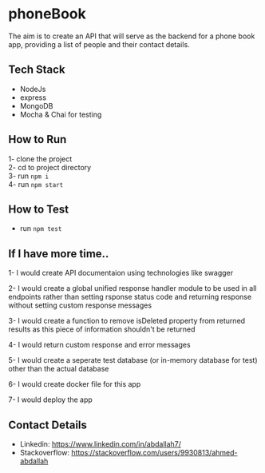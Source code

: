 # phoneBook
The aim is to create an API that will serve as the backend for a phone book app, providing a list of people and their contact details.

## Tech Stack
* NodeJs
* express
* MongoDB
* Mocha & Chai for testing

## How to Run
1- clone the project  
2- cd to project directory  
3- run `npm i`  
4- run `npm start`  


## How to Test
* run `npm test`

## If I have more time..
1- I would create API documentaion using technologies like swagger  

2- I would create a global unified response handler module to be used in all endpoints rather than setting rsponse status code and returning response without setting custom response messages  

3- I would create a function to remove isDeleted property from returned results as this piece of information shouldn't be returned 

4- I would return custom response and error messages 

5- I would create a seperate test database (or in-memory database for test) other than the actual database

6- I would create docker file for this app

7- I would deploy the app 

## Contact Details
* Linkedin: https://www.linkedin.com/in/abdallah7/
* Stackoverflow: https://stackoverflow.com/users/9930813/ahmed-abdallah